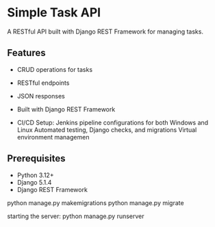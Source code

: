 
# Simple Task API

A RESTful API built with Django REST Framework for managing tasks.

## Features

- CRUD operations for tasks
- RESTful endpoints
- JSON responses
- Built with Django REST Framework

- CI/CD Setup:
Jenkins pipeline configurations for both Windows and Linux
Automated testing, Django checks, and migrations
Virtual environment managemen

## Prerequisites

- Python 3.12+
- Django 5.1.4
- Django REST Framework


python manage.py makemigrations
python manage.py migrate

starting the server:
python manage.py runserver 

